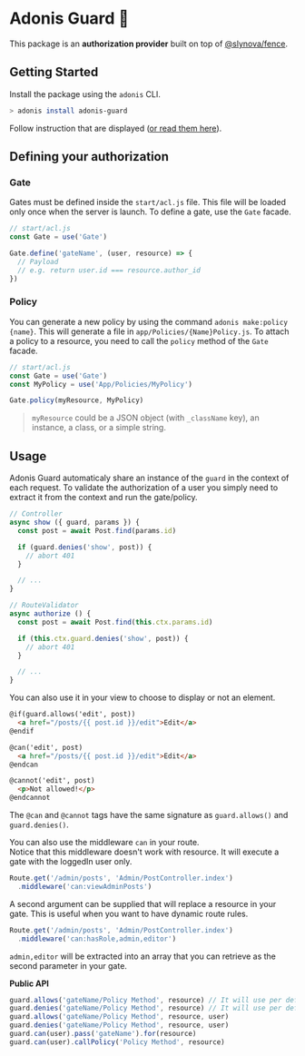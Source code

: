# Adonis Guard 🔰

This package is an **authorization provider** built on top of [@slynova/fence](https://github.com/Slynova-Org/fence).

## Getting Started

Install the package using the `adonis` CLI.

```bash
> adonis install adonis-guard
```

Follow instruction that are displayed ([or read them here](https://github.com/RomainLanz/adonis-guard/blob/master/instructions.md)).

## Defining your authorization

### Gate
Gates must be defined inside the `start/acl.js` file. This file will be loaded only once when the server is launch.
To define a gate, use the `Gate` facade.

```js
// start/acl.js
const Gate = use('Gate')

Gate.define('gateName', (user, resource) => {
  // Payload
  // e.g. return user.id === resource.author_id
})
```

### Policy
You can generate a new policy by using the command `adonis make:policy {name}`.
This will generate a file in `app/Policies/{Name}Policy.js`.
To attach a policy to a resource, you need to call the `policy` method of the `Gate` facade.

```js
// start/acl.js
const Gate = use('Gate')
const MyPolicy = use('App/Policies/MyPolicy')

Gate.policy(myResource, MyPolicy)
```

> `myResource` could be a JSON object (with `_className` key), an instance, a class, or a simple string.

## Usage

Adonis Guard automaticaly share an instance of the `guard` in the context of each request.
To validate the authorization of a user you simply need to extract it from the context and run the gate/policy.

```js
// Controller
async show ({ guard, params }) {
  const post = await Post.find(params.id)

  if (guard.denies('show', post)) {
    // abort 401
  }

  // ...
}
```

```js
// RouteValidator
async authorize () {
  const post = await Post.find(this.ctx.params.id)

  if (this.ctx.guard.denies('show', post)) {
    // abort 401
  }

  // ...
}
```

You can also use it in your view to choose to display or not an element.

```html
@if(guard.allows('edit', post))
  <a href="/posts/{{ post.id }}/edit">Edit</a>
@endif

@can('edit', post)
  <a href="/posts/{{ post.id }}/edit">Edit</a>
@endcan

@cannot('edit', post)
  <p>Not allowed!</p>
@endcannot
```

The `@can` and `@cannot` tags have the same signature as `guard.allows()` and `guard.denies()`.

You can also use the middleware `can` in your route.<br>
Notice that this middleware doesn't work with resource. It will execute a gate with the loggedIn user only.

```js
Route.get('/admin/posts', 'Admin/PostController.index')
  .middleware('can:viewAdminPosts')
```

A second argument can be supplied that will replace a resource in your gate. This is useful when you want to have dynamic route rules.

```js
Route.get('/admin/posts', 'Admin/PostController.index')
  .middleware('can:hasRole,admin,editor')
```

`admin,editor` will be extracted into an array that you can retrieve as the second parameter in your gate.

**Public API**

```js
guard.allows('gateName/Policy Method', resource) // It will use per default the authenticated user or return false if not authenticated
guard.denies('gateName/Policy Method', resource) // It will use per default the authenticated user or return true if not authenticated
guard.allows('gateName/Policy Method', resource, user)
guard.denies('gateName/Policy Method', resource, user)
guard.can(user).pass('gateName').for(resource)
guard.can(user).callPolicy('Policy Method', resource)
```

